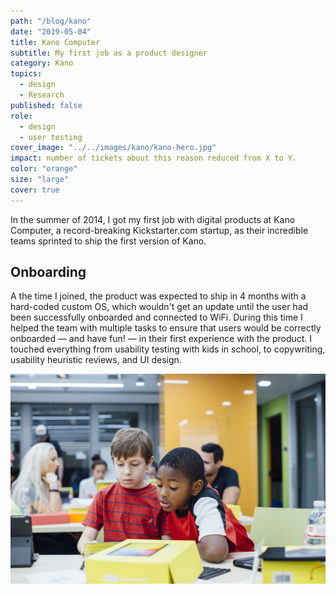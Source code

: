 ```yaml
---
path: "/blog/kano"
date: "2019-05-04"
title: Kano Computer
subtitle: My first job as a product designer
category: Kano
topics:
  - design
  - Research
published: false
role:
  - design
  - user testing
cover_image: "../../images/kano/kano-hero.jpg"
impact: number of tickets about this reason reduced from X to Y.
color: "orange"
size: "large"
cover: true
---
```


In the summer of 2014, I got my first job with digital products at Kano Computer, a record-breaking Kickstarter.com startup, as their incredible teams sprinted to ship the first version of Kano.

## Onboarding

A the time I joined, the product was expected to ship in 4 months with a hard-coded custom OS, which wouldn't get an update until the user had been successfully onboarded and connected to WiFi. During this time I helped the team with multiple tasks to ensure that users would be correctly onboarded — and have fun! — in their first experience with the product. I touched everything from usability testing with kids in school, to copywriting, usability heuristic reviews, and UI design.

![img](../../images/kano/kano-011.jpg)
